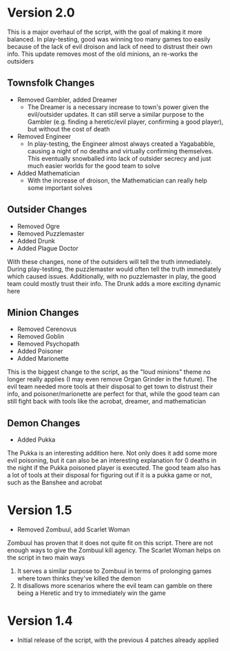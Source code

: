 # Version 2.0

This is a major overhaul of the script, with the goal of making it more balanced. In play-testing, good was winning too many games too easily because of the lack of evil droison and lack of need to distrust their own info. This update removes most of the old minions, an re-works the outsiders

## Townsfolk Changes

- Removed Gambler, added Dreamer
  - The Dreamer is a necessary increase to town's power given the evil/outsider updates. It can still serve a similar purpose to the Gambler (e.g. finding a heretic/evil player, confirming a good player), but without the cost of death
- Removed Engineer
  - In play-testing, the Engineer almost always created a Yagababble, causing a night of no deaths and virtually confirming themselves. This eventually snowballed into lack of outsider secrecy and just much easier worlds for the good team to solve
- Added Mathematician
  - With the increase of droison, the Mathematician can really help some important solves

## Outsider Changes

- Removed Ogre
- Removed Puzzlemaster
- Added Drunk
- Added Plague Doctor

With these changes, none of the outsiders will tell the truth immediately. During play-testing, the puzzlemaster would often tell the truth immediately which caused issues. Additionally, with no puzzlemaster in play, the good team could mostly trust their info. The Drunk adds a more exciting dynamic here

## Minion Changes

- Removed Cerenovus
- Removed Goblin
- Removed Psychopath
- Added Poisoner
- Added Marionette

This is the biggest change to the script, as the "loud minions" theme no longer really applies (I may even remove Organ Grinder in the future). The evil team needed more tools at their disposal to get town to distrust their info, and poisoner/marionette are perfect for that, while the good team can still fight back with tools like the acrobat, dreamer, and mathematician

## Demon Changes

- Added Pukka

The Pukka is an interesting addition here. Not only does it add some more evil poisoning, but it can also be an interesting explanation for 0 deaths in the night if the Pukka poisoned player is executed. The good team also has a lot of tools at their disposal for figuring out if it is a pukka game or not, such as the Banshee and acrobat

# Version 1.5

- Removed Zombuul, add Scarlet Woman

Zombuul has proven that it does not quite fit on this script. There are not enough ways to give the Zombuul kill agency. The Scarlet Woman helps on the script in two main ways

1. It serves a similar purpose to Zombuul in terms of prolonging games where town thinks they've killed the demon
2. It disallows more scenarios where the evil team can gamble on there being a Heretic and try to immediately win the game

# Version 1.4

- Initial release of the script, with the previous 4 patches already applied
